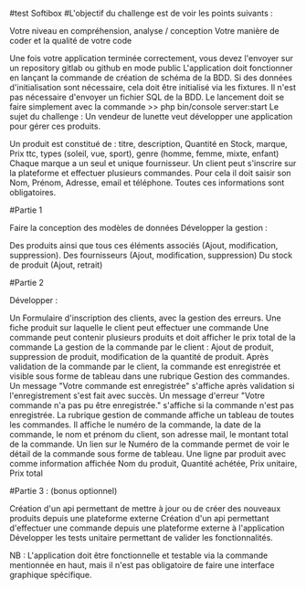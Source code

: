 
#test Softibox
#L'objectif du challenge est de voir les points suivants :

Votre niveau en compréhension, analyse / conception
Votre manière de coder et la qualité de votre code

Une fois votre application terminée correctement, vous devez l'envoyer sur un repository gitlab ou github en mode public
L'application doit fonctionner en lançant la commande de création de schéma de la BDD. Si des données d'initialisation sont nécessaire, cela doit être initialisé via les fixtures. Il n'est pas nécessaire d'envoyer un fichier SQL de la BDD.
Le lancement doit se faire simplement avec la commande >> php bin/console server:start
Le sujet du challenge :
Un vendeur de lunette veut développer une application pour gérer ces produits.

Un produit est constitué de : titre, description, Quantité en Stock, marque, Prix ttc, types (soleil, vue, sport), genre (homme, femme, mixte, enfant)
Chaque marque a un seul et unique fournisseur.
Un client peut s'inscrire sur la plateforme et effectuer plusieurs commandes. Pour cela il doit saisir son Nom, Prénom, Adresse, email et téléphone. Toutes ces informations sont obligatoires.

#Partie 1


Faire la conception des modèles de données
Développer la gestion :

Des produits ainsi que tous ces éléments associés (Ajout, modification, suppression).
Des fournisseurs (Ajout, modification, suppression)
Du stock de produit (Ajout, retrait)



#Partie 2

Développer :

Un Formulaire d'inscription des clients, avec la gestion des erreurs.
Une fiche produit sur laquelle le client peut effectuer une commande
Une commande peut contenir plusieurs produits et doit afficher le prix total de la commande
La gestion de la commande par le client : Ajout de produit, suppression de produit, modification de la quantité de produit.
Après validation de la commande par le client, la commande est enregistrée et visible sous forme de tableau dans une rubrique Gestion des commandes. Un message "Votre commande est enregistrée" s'affiche après validation si l'enregistrement s'est fait avec succès. Un message d'erreur "Votre commande n'a pas pu être enregistrée." s'affiche si la commande n'est pas enregistrée.
La rubrique gestion de commande affiche un tableau de toutes les commandes. Il affiche le numéro de la commande, la date de la commande, le nom et prénom du client, son adresse mail, le montant total de la commande. Un lien sur le Numéro de la commande permet de voir le détail de la commande sous forme de tableau. Une ligne par produit avec comme information affichée Nom du produit, Quantité achétée, Prix unitaire, Prix total

#Partie 3 : (bonus optionnel)


Création d'un api permettant de mettre à jour ou de créer des nouveaux produits depuis une plateforme externe
Création d'un api permettant d'effectuer une commande depuis une plateforme externe à l'application
Développer les tests unitaire permettant de valider les fonctionnalités.

NB : L'application doit être fonctionnelle et testable via la commande mentionnée en haut, mais il n'est pas obligatoire de faire une interface
graphique spécifique.
